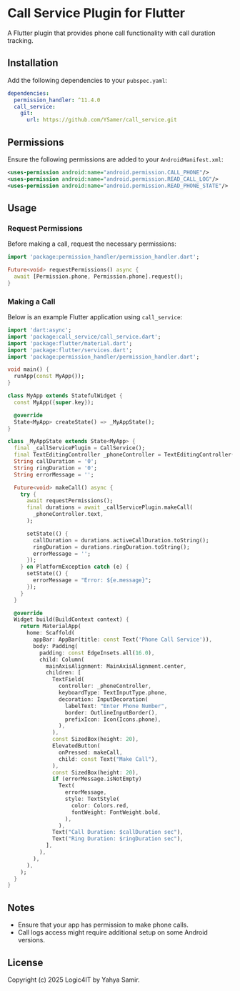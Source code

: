 # Call Service Plugin for Flutter

A Flutter plugin that provides phone call functionality with call duration tracking.

## Installation

Add the following dependencies to your `pubspec.yaml`:

```yaml
dependencies:
  permission_handler: ^11.4.0
  call_service:
    git:
      url: https://github.com/YSamer/call_service.git
```

## Permissions

Ensure the following permissions are added to your `AndroidManifest.xml`:

```xml
<uses-permission android:name="android.permission.CALL_PHONE"/>
<uses-permission android:name="android.permission.READ_CALL_LOG"/>
<uses-permission android:name="android.permission.READ_PHONE_STATE"/>
```

## Usage

### Request Permissions

Before making a call, request the necessary permissions:

```dart
import 'package:permission_handler/permission_handler.dart';

Future<void> requestPermissions() async {
  await [Permission.phone, Permission.phone].request();
}
```

### Making a Call

Below is an example Flutter application using `call_service`:

```dart
import 'dart:async';
import 'package:call_service/call_service.dart';
import 'package:flutter/material.dart';
import 'package:flutter/services.dart';
import 'package:permission_handler/permission_handler.dart';

void main() {
  runApp(const MyApp());
}

class MyApp extends StatefulWidget {
  const MyApp({super.key});

  @override
  State<MyApp> createState() => _MyAppState();
}

class _MyAppState extends State<MyApp> {
  final _callServicePlugin = CallService();
  final TextEditingController _phoneController = TextEditingController();
  String callDuration = '0';
  String ringDuration = '0';
  String errorMessage = '';

  Future<void> makeCall() async {
    try {
      await requestPermissions();
      final durations = await _callServicePlugin.makeCall(
        _phoneController.text,
      );

      setState(() {
        callDuration = durations.activeCallDuration.toString();
        ringDuration = durations.ringDuration.toString();
        errorMessage = '';
      });
    } on PlatformException catch (e) {
      setState(() {
        errorMessage = "Error: ${e.message}";
      });
    }
  }

  @override
  Widget build(BuildContext context) {
    return MaterialApp(
      home: Scaffold(
        appBar: AppBar(title: const Text('Phone Call Service')),
        body: Padding(
          padding: const EdgeInsets.all(16.0),
          child: Column(
            mainAxisAlignment: MainAxisAlignment.center,
            children: [
              TextField(
                controller: _phoneController,
                keyboardType: TextInputType.phone,
                decoration: InputDecoration(
                  labelText: "Enter Phone Number",
                  border: OutlineInputBorder(),
                  prefixIcon: Icon(Icons.phone),
                ),
              ),
              const SizedBox(height: 20),
              ElevatedButton(
                onPressed: makeCall,
                child: const Text("Make Call"),
              ),
              const SizedBox(height: 20),
              if (errorMessage.isNotEmpty)
                Text(
                  errorMessage,
                  style: TextStyle(
                    color: Colors.red,
                    fontWeight: FontWeight.bold,
                  ),
                ),
              Text("Call Duration: $callDuration sec"),
              Text("Ring Duration: $ringDuration sec"),
            ],
          ),
        ),
      ),
    );
  }
}
```

## Notes
- Ensure that your app has permission to make phone calls.
- Call logs access might require additional setup on some Android versions.

## License
Copyright (c) 2025 Logic4IT by Yahya Samir.